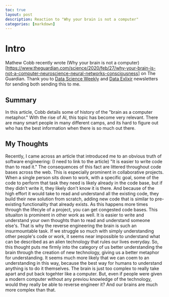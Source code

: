 ```yaml
---
toc: true
layout: post
description: Reaction to "Why your brain is not a computer"
categories: [markdown]
---
```

# Intro 
Mathew Cobb recently wrote (Why your brain is not a computer)[https://www.theguardian.com/science/2020/feb/27/why-your-brain-is-not-a-computer-neuroscience-neural-networks-consciousness] on The Guardian. Thank you to [Data Science Weekly](https://www.datascienceweekly.org/) and [Data Exlixir](https://dataelixir.com/) newsletters for sending both sending this to me. 

## Summary
In this article, Cobb details some of history of the "brain as a computer metaphor." With the rise of AI, this topic has become very relevant. There are many smart people in many different camps, and its hard to figure out who has the best information when there is so much out there. 

## My Thoughts
Recently, I came across an article that introduced me to an obvious truth of software engineering: (I need to link to the article) "It is easier to write code than to read it." The consequences of this fact are littered throughout code bases across the web. This is especially prominent in collaborative projects. When a single person sits down to work, with a specific goal, some of the code to perform that task they need is likely already in the code base, but if they didn't write it, they likely don't know it is there. And because of the high effort it would take to read and understand all the existing code, they build their new solution from scratch, adding new code that is similar to pre-existing functionality that already exists. As this happens more times through the lifecyle of a project, you can get congested code bases. 
This situaiton is prominent in other work as well. It is easier to write and understand your own thoughts than to read and understand someone else's. That is why the reverse engineering the brain is such an insurmountable task. If we struggle so much with simply understanding other people's code or work, it seems near impossible to understand what can be described as an alien technology that rules our lives everyday. 
So, this thought puts me firmly into the category of us better understanding the brain through the creation of new technology, giving us a better metaphor for understanding. It seems much more likely that we can coem to an understanding in this way, because the best way for humans to understand anything is to do it themselves. The brain is just too complex to really take apart and put back togehter like a computer. But, even if people were given a modern computer without any previou knowledge of the technology, would they really be able to reverse engineer it? And our brains are much more complex than that. 
